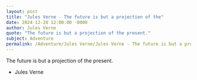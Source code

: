 ```yaml
---
layout: post
title: "Jules Verne - The future is but a projection of the"
date: 2024-12-28 12:00:00 -0000
author: Jules Verne
quote: "The future is but a projection of the present."
subject: Adventure
permalink: /Adventure/Jules Verne/Jules Verne - The future is but a projection of the
---
```


The future is but a projection of the present.

- Jules Verne
